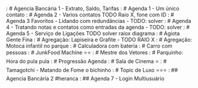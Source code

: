 [](base/007/Readme.md) : # Agencia Bancária 1 - Extrato, Saldo, Tarifas
[](base/014/Readme.md) : # Agenda 1 - Um único contato
[](base/015/Readme.md) : # Agenda 2 - Varios contatos TODO Raio X, fone com ID
[](base/016/Readme.md) : # Agenda 3 Favoritos - Lidando com redundâncias - TODO: solver
[](base/017/Readme.md) : # Agenda 4 - Tratando notas e contatos como entradas da agenda - TODO: solver
[](base/019/Readme.md) : # Agenda 5 - Serviço de Ligações TODO solver raiox diagrama
[](base/008/Readme.md) : # Agiota Gente Fina
[](base/004/Readme.md) : # Agregação: Lapiseira e Grafite - TODO RAIO X
[](base/003/Readme.md) : # Agregação: Motoca infantil no parque
[](base/001/Readme.md) : # Calculadora com bateria
[](base/002/Readme.md) : # Carro com pessoas
[](base/011/Readme.md) : # JunkFood Machine ⭐⭐
[](base/005/Readme.md) : # Mestre dos Vetores
[](base/009/Readme.md) : # Parquinho: Hora do pula pula
[](base/018/Readme.md) : # Progressão Agenda
[](base/010/Readme.md) : # Sala de Cinema ⭐
[](base/006/Readme.md) : # Tamagotchi - Matando de Fome o bichinho
[](base/012/Readme.md) : # Topic de Luxo ⭐⭐⭐
[](base/013/Readme.md) : ## Agencia Bancária 2 #heranca
[](base/020/Readme.md) : ## Agenda 7 - Login Multiusuário
